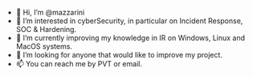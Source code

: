 - 👋 Hi, I’m @mazzarini
- 👀 I’m interested in cyberSecurity, in particular on Incident Response, SOC & Hardening.
- 🌱 I’m currently improving my knowledge in IR on Windows, Linux and MacOS systems.
- 💞️ I’m looking for anyone that would like to improve my project. 
- 📫 You can reach me by PVT or email.

<!---
mazzarini/mazzarini is a ✨ special ✨ repository because its `README.md` (this file) appears on your GitHub profile.
You can click the Preview link to take a look at your changes.
--->
